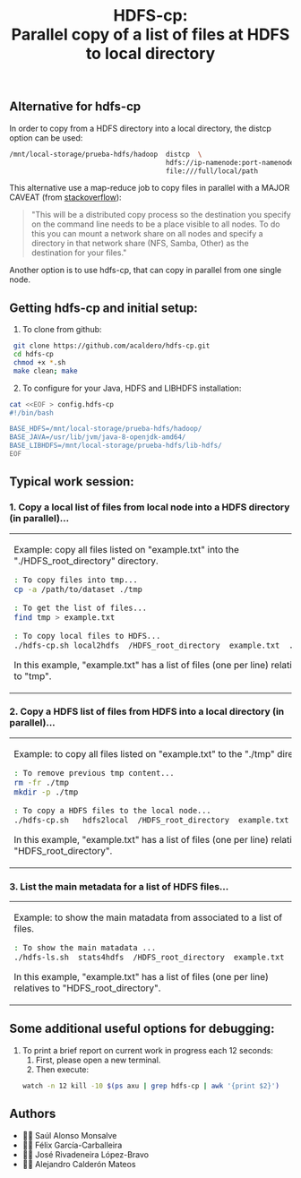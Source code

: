 <html>
 <h1 align="center">HDFS-cp: <br>Parallel copy of a list of files at HDFS to local directory</h1>
 <br>
</html>


## Alternative for hdfs-cp
In order to copy from a HDFS directory into a local directory, the distcp option can be used:
```bash
/mnt/local-storage/prueba-hdfs/hadoop  distcp  \
                                       hdfs://ip-namenode:port-namenode/HDFS\_directory/ \
                                       file:///full/local/path 
``` 

This alternative use a map-reduce job to copy files in parallel with a MAJOR CAVEAT (from [stackoverflow](https://stackoverflow.com/questions/25816813/effective-ways-to-load-data-from-hdfs-to-local-system)):

> "This will be a distributed copy process so the destination you specify on the command line needs to be a place visible to all nodes. 
> To do this you can mount a network share on all nodes and specify a directory in that network share (NFS, Samba, Other) as the destination for your files."

Another option is to use hdfs-cp, that can copy in parallel from one single node.

## Getting hdfs-cp and initial setup:
1. To clone from github:
```bash
 git clone https://github.com/acaldero/hdfs-cp.git
 cd hdfs-cp
 chmod +x *.sh
 make clean; make
``` 
2. To configure for your Java, HDFS and LIBHDFS installation:
```bash
cat <<EOF > config.hdfs-cp
#!/bin/bash

BASE_HDFS=/mnt/local-storage/prueba-hdfs/hadoop/
BASE_JAVA=/usr/lib/jvm/java-8-openjdk-amd64/
BASE_LIBHDFS=/mnt/local-storage/prueba-hdfs/lib-hdfs/
EOF
```
  
## Typical work session:

### 1. Copy a local list of files from local node into a HDFS directory (in parallel)...
<html>
 <table width="100%">
  <tr valign="top">
  <td>
</html>

Example: copy all files listed on "example.txt" into the "./HDFS_root_directory" directory.

```bash
: To copy files into tmp...
cp -a /path/to/dataset ./tmp

: To get the list of files...
find tmp > example.txt

: To copy local files to HDFS...
./hdfs-cp.sh local2hdfs  /HDFS_root_directory  example.txt  ./tmp
```

In this example, "example.txt" has a list of files (one per line) relatives to "tmp".
  
<html>
  </td>
  </tr>
 </table>
</html>

### 2. Copy a HDFS list of files from HDFS into a local directory (in parallel)...
<html>
 <table width="100%">
  <tr valign="top">
  <td>
</html>

Example: to copy all files listed on "example.txt" to the "./tmp" directory.

```bash
: To remove previous tmp content...
rm -fr ./tmp
mkdir -p ./tmp

: To copy a HDFS files to the local node...
./hdfs-cp.sh   hdfs2local  /HDFS_root_directory  example.txt  ./tmp
```

In this example, "example.txt" has a list of files (one per line) relatives to "HDFS\_root\_directory".

<html>
  </td>
  </tr>
 </table>
</html>
 
### 3. List the main metadata for a list of HDFS files...

<html>
 <table width="100%">
  <tr valign="top">
  <td>
</html>

Example: to show the main matadata from associated to a list of files.
  
```bash
: To show the main matadata ...
./hdfs-ls.sh  stats4hdfs  /HDFS_root_directory  example.txt
```

In this example, "example.txt" has a list of files (one per line) relatives to "HDFS\_root\_directory". 
 
<html>
  </td>
  </tr>
 </table>
</html>


## Some additional useful options for debugging:
1. To print a brief report on current work in progress each 12 seconds:
   1. First, please open a new terminal.
   2. Then execute:
   ```bash
   watch -n 12 kill -10 $(ps axu | grep hdfs-cp | awk '{print $2}')
   ```

## Authors
* :technologist: Saúl Alonso Monsalve
* :technologist: Félix García-Carballeira
* :technologist: José Rivadeneira López-Bravo 
* :technologist: Alejandro Calderón Mateos

